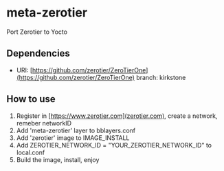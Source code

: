 # meta-zerotier
Port Zerotier to Yocto

## Dependencies

 - URI: [https://github.com/zerotier/ZeroTierOne](https://github.com/zerotier/ZeroTierOne)
	branch: kirkstone

## How to use

 1. Register in [https://www.zerotier.com](zerotier.com), create a network, remeber networkID
 2. Add 'meta-zerotier' layer to bblayers.conf
 3. Add 'zerotier' image to IMAGE_INSTALL
 4. Add ZEROTIER_NETWORK_ID = "YOUR_ZEROTIER_NETWORK_ID" to local.conf
 5. Build the image, install, enjoy
